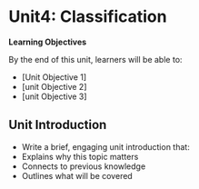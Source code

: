 # Unit4: Classification

**Learning Objectives**

By the end of this unit, learners will be able to: 

- [Unit Objective 1] 
- [unit Objective 2] 
- [unit Objective 3] 


## Unit Introduction 

- Write a brief, engaging unit introduction that: 
- Explains why this topic matters 
- Connects to previous knowledge 
- Outlines what will be covered 


 